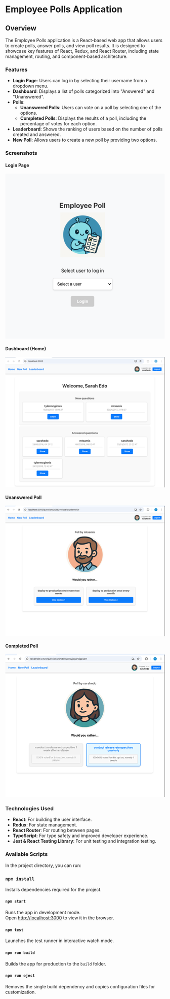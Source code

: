 # Employee Polls Application

## Overview

The Employee Polls application is a React-based web app that allows users to create polls, answer polls, and view poll results. It is designed to showcase key features of React, Redux, and React Router, including state management, routing, and component-based architecture.

### Features

- **Login Page**: Users can log in by selecting their username from a dropdown menu.
- **Dashboard**: Displays a list of polls categorized into "Answered" and "Unanswered".
- **Polls**:
  - **Unanswered Polls**: Users can vote on a poll by selecting one of the options.
  - **Completed Polls**: Displays the results of a poll, including the percentage of votes for each option.
- **Leaderboard**: Shows the ranking of users based on the number of polls created and answered.
- **New Poll**: Allows users to create a new poll by providing two options.

### Screenshots

#### Login Page
![Login Page](doc/assets/login.png)

#### Dashboard (Home)
![Dashboard](doc/assets/dashboard.png)

#### Unanswered Poll
![Unanswered Poll](doc/assets/not-finished-poll.png)

#### Completed Poll
![Completed Poll](doc/assets/finished-poll.png)

### Technologies Used

- **React**: For building the user interface.
- **Redux**: For state management.
- **React Router**: For routing between pages.
- **TypeScript**: For type safety and improved developer experience.
- **Jest & React Testing Library**: For unit testing and integration testing.

### Available Scripts

In the project directory, you can run:

### `npm install`
Installs dependencies required for the project.

#### `npm start`
Runs the app in development mode.\
Open [http://localhost:3000](http://localhost:3000) to view it in the browser.

#### `npm test`
Launches the test runner in interactive watch mode.

#### `npm run build`
Builds the app for production to the `build` folder.

#### `npm run eject`
Removes the single build dependency and copies configuration files for customization.